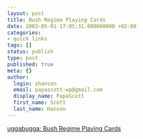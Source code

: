 ```yaml
---
layout: post
title: Bush Regime Playing Cards
date: 2003-05-01 17:05:31.000000000 +02:00
categories:
- quick links
tags: []
status: publish
type: post
published: true
meta: {}
author:
  login: shanson
  email: papascott-wp@gmail.com
  display_name: PapaScott
  first_name: Scott
  last_name: Hanson
---
```

<p><a title="hold 'em or fold 'em?" href="http://uggabugga.blogspot.com/2003_04_20_uggabugga_archive.html">uggabugga: Bush Regime Playing Cards</a></p>
